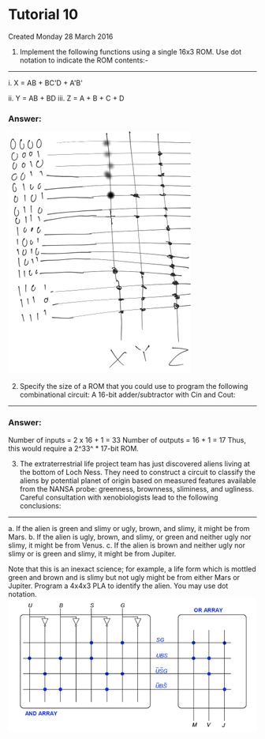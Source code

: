 # Tutorial 10
Created Monday 28 March 2016

1) Implement the following functions using a single 16x3 ROM. Use dot notation to indicate the ROM contents:-
-------------------------------------------------------------------------------------------------------------


i. X = AB + BC'D + A'B'

ii. Y = AB + BD
iii. Z = A + B + C + D

### Answer:

![](./Tutorial_10/pasted_image.png)

2) Specify the size of a ROM that you could use to program the following combinational circuit: A 16-bit adder/subtractor with Cin and Cout:
--------------------------------------------------------------------------------------------------------------------------------------------


### Answer:
Number of inputs = 2 x 16 + 1 = 33
Number of outputs = 16 + 1 = 17
Thus, this would require a 2^33^ * 17-bit ROM.
	

3) The extraterrestrial life project team has just discovered aliens living at the bottom of Loch Ness. They need to construct a circuit to classify the aliens by potential planet of origin based on measured features available from the NANSA probe: greenness, brownness, sliminess, and ugliness. Careful consultation with xenobiologists lead to the following conclusions:
-----------------------------------------------------------------------------------------------------------------------------------------------------------------------------------------------------------------------------------------------------------------------------------------------------------------------------------------------------------------------------------



a. If the alien is green and slimy or ugly, brown, and slimy, it might be from Mars.
b. If the alien is ugly, brown, and slimy, or green and neither ugly nor slimy, it might be from Venus.
c. If the alien is brown and neither ugly nor slimy or is green and slimy, it might be from Jupiter.


Note that this is an inexact science; for example, a life form which is mottled green and brown and is slimy but not ugly might be from either Mars or Jupiter.
Program a 4x4x3 PLA to identify the alien. 
You may use dot notation.
![](./Tutorial_10/pasted_image001.png)

